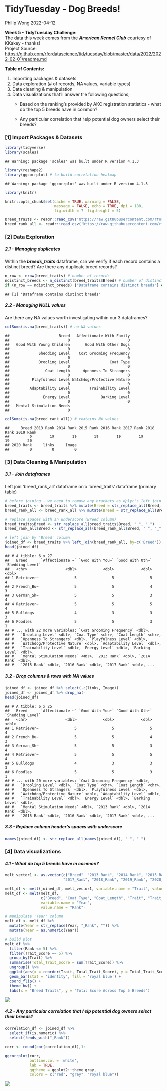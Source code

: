 TidyTuesday - Dog Breeds!
================
Philip Wong
2022-04-12

<strong> Week 5 - TidyTuesday Challenge: </strong> <br> The data this
week comes from the ***American Kennel Club*** courtesy of KKakey -
thanks! <br> Project Source:
<https://github.com/rfordatascience/tidytuesday/blob/master/data/2022/2022-02-01/readme.md>
<br>

<strong> Table of Contents: </strong> <br>

1.  Importing packages & datasets
2.  Data exploration (# of records, NA values, variable types)
3.  Data cleaning & manipulation
4.  Data visualizations that’ll answer the following questions;
    -   Based on the ranking’s provided by AKC registration statistics -
        what do the top 5 breeds have in common?

    -   Any particular correlation that help potential dog owners select
        their breeds?

### \[1\] Import Packages & Datasets

``` r
library(tidyverse)
library(scales)
```

    ## Warning: package 'scales' was built under R version 4.1.3

``` r
library(reshape2)
library(ggcorrplot) # to build correlation heatmap
```

    ## Warning: package 'ggcorrplot' was built under R version 4.1.3

``` r
library(knitr)

knitr::opts_chunk$set(cache = TRUE, warning = FALSE,
                      message = FALSE, echo = TRUE, dpi = 180,
                      fig.width = 7, fig.height = 5)

breed_traits <- readr::read_csv('https://raw.githubusercontent.com/rfordatascience/tidytuesday/master/data/2022/2022-02-01/breed_traits.csv')
breed_rank_all <- readr::read_csv('https://raw.githubusercontent.com/rfordatascience/tidytuesday/master/data/2022/2022-02-01/breed_rank.csv')
```

### \[2\] Data Exploration

##### 2.1 - Managing duplicates

Within the ***breeds_traits*** dataframe, can we verify if each record
contains a distinct breed? Are there any duplicate breed records?

``` r
n_row <- nrow(breed_traits) # number of records
ndistinct_breeds <- n_distinct(breed_traits$Breed) # number of distinct breeds
if (n_row == ndistinct_breeds) {"Dataframe contains distinct breeds"} else {"Dataframe contains duplicate breeds"}
```

    ## [1] "Dataframe contains distinct breeds"

##### 2.2 - Managing NULL values

Are there any NA values worth investigating within our 3 dataframes?

``` r
colSums(is.na(breed_traits)) # no NA values
```

    ##                      Breed   Affectionate With Family 
    ##                          0                          0 
    ##   Good With Young Children       Good With Other Dogs 
    ##                          0                          0 
    ##             Shedding Level    Coat Grooming Frequency 
    ##                          0                          0 
    ##             Drooling Level                  Coat Type 
    ##                          0                          0 
    ##                Coat Length      Openness To Strangers 
    ##                          0                          0 
    ##          Playfulness Level Watchdog/Protective Nature 
    ##                          0                          0 
    ##         Adaptability Level         Trainability Level 
    ##                          0                          0 
    ##               Energy Level              Barking Level 
    ##                          0                          0 
    ##   Mental Stimulation Needs 
    ##                          0

``` r
colSums(is.na(breed_rank_all)) # contains NA values
```

    ##     Breed 2013 Rank 2014 Rank 2015 Rank 2016 Rank 2017 Rank 2018 Rank 2019 Rank 
    ##         0        19        19        19        19        19        19        20 
    ## 2020 Rank     links     Image 
    ##         0         0         0

### \[3\] Data Cleaning & Manipulation

##### 3.1 - Join dataframes

Left join ‘breed_rank_all’ dataframe onto ‘breed_traits’ dataframe
(primary table)

``` r
# before joining - we need to remove any brackets as dplyr's left_join will not be able to detect brackets within a string
breed_traits <- breed_traits %>% mutate(Breed = str_replace_all(Breed, "[//(//)]", "")) %>% mutate(Breed = str_squish(Breed))
breed_rank_all <- breed_rank_all %>% mutate(Breed = str_replace_all(Breed, "[//(//)]", "")) %>% mutate(Breed = str_squish(Breed)) 

# replace spaces with an underscore (Breed column)
breed_traits$Breed <- str_replace_all(breed_traits$Breed, " ", "_")
breed_rank_all$Breed <- str_replace_all(breed_rank_all$Breed, " ", "_")

# left join by 'Breed' column
joined_df <- breed_traits %>% left_join(breed_rank_all, by=c('Breed'))
head(joined_df)
```

    ## # A tibble: 6 x 27
    ##   Breed      `Affectionate ~` `Good With You~` `Good With Oth~` `Shedding Level`
    ##   <chr>                 <dbl>            <dbl>            <dbl>            <dbl>
    ## 1 Retriever~                5                5                5                4
    ## 2 French_Bu~                5                5                4                3
    ## 3 German_Sh~                5                5                3                4
    ## 4 Retriever~                5                5                5                4
    ## 5 Bulldogs                  4                3                3                3
    ## 6 Poodles                   5                5                3                1
    ## # ... with 22 more variables: `Coat Grooming Frequency` <dbl>,
    ## #   `Drooling Level` <dbl>, `Coat Type` <chr>, `Coat Length` <chr>,
    ## #   `Openness To Strangers` <dbl>, `Playfulness Level` <dbl>,
    ## #   `Watchdog/Protective Nature` <dbl>, `Adaptability Level` <dbl>,
    ## #   `Trainability Level` <dbl>, `Energy Level` <dbl>, `Barking Level` <dbl>,
    ## #   `Mental Stimulation Needs` <dbl>, `2013 Rank` <dbl>, `2014 Rank` <dbl>,
    ## #   `2015 Rank` <dbl>, `2016 Rank` <dbl>, `2017 Rank` <dbl>, ...

##### 3.2 - Drop columns & rows with NA values

``` r
joined_df <- joined_df %>% select(-c(links, Image))
joined_df <- joined_df %>% drop_na()
head(joined_df)
```

    ## # A tibble: 6 x 25
    ##   Breed      `Affectionate ~` `Good With You~` `Good With Oth~` `Shedding Level`
    ##   <chr>                 <dbl>            <dbl>            <dbl>            <dbl>
    ## 1 Retriever~                5                5                5                4
    ## 2 French_Bu~                5                5                4                3
    ## 3 German_Sh~                5                5                3                4
    ## 4 Retriever~                5                5                5                4
    ## 5 Bulldogs                  4                3                3                3
    ## 6 Poodles                   5                5                3                1
    ## # ... with 20 more variables: `Coat Grooming Frequency` <dbl>,
    ## #   `Drooling Level` <dbl>, `Coat Type` <chr>, `Coat Length` <chr>,
    ## #   `Openness To Strangers` <dbl>, `Playfulness Level` <dbl>,
    ## #   `Watchdog/Protective Nature` <dbl>, `Adaptability Level` <dbl>,
    ## #   `Trainability Level` <dbl>, `Energy Level` <dbl>, `Barking Level` <dbl>,
    ## #   `Mental Stimulation Needs` <dbl>, `2013 Rank` <dbl>, `2014 Rank` <dbl>,
    ## #   `2015 Rank` <dbl>, `2016 Rank` <dbl>, `2017 Rank` <dbl>, ...

##### 3.3 - Replace column header’s spaces with underscore

``` r
names(joined_df) <- str_replace_all(names(joined_df), " ", "_")
```

### \[4\] Data visualizations

##### 4.1 - What do top 5 breeds have in common?

``` r
melt_vector1 <- as.vector(c("Breed", "2013_Rank", "2014_Rank", "2015_Rank", "2016_Rank",
                          "2017_Rank", "2018_Rank", "2019_Rank", "2020_Rank", "Coat_Type", "Coat_Length"))

melt_df <- melt(joined_df, melt_vector1, variable.name = "Trait", value.name = "Trait_Score")
melt_df <- melt(melt_df, 
                c("Breed", "Coat_Type", "Coat_Length", "Trait", "Trait_Score"), 
                variable.name = "Year", 
                value.name = "Rank")

# manipulate 'Year' column
melt_df <- melt_df %>% 
  mutate(Year = str_replace(Year, "_Rank", "")) %>% 
  mutate(Year = as.numeric(Year))

# build plot
melt_df %>% 
  filter(Rank <= 5) %>% 
  filter(Trait_Score == 5) %>% 
  group_by(Trait) %>%
  summarise(Total_Trait_Score = sum(Trait_Score)) %>% 
  ungroup() %>% 
  ggplot(aes(x = reorder(Trait, Total_Trait_Score), y = Total_Trait_Score)) +
  geom_bar(stat = 'identity', fill = 'royal blue') +
  coord_flip() +
  theme_bw() +
  labs(x = "Breed Traits", y = "Total Score Across Top 5 Breeds")
```

![](C:\Users\philwong\DOCUME~1\ANALYT~1\R\TIDYTU~1\Output\TIDYTU~1/figure-gfm/unnamed-chunk-7-1.PNG)<!-- -->

##### 4.2 - Any particular correlation that help potential dog owners select their breeds?

``` r
correlation_df <- joined_df %>% 
  select_if(is.numeric) %>% 
  select(!ends_with("_Rank"))

corr <- round(cor(correlation_df),1)

ggcorrplot(corr, 
           outline.col = 'white', 
           lab = TRUE,
           ggtheme = ggplot2::theme_gray,
           colors = c("red", "grey", "royal blue"))
```

![](C:\Users\philwong\DOCUME~1\ANALYT~1\R\TIDYTU~1\Output\TIDYTU~1/figure-gfm/unnamed-chunk-8-1.PNG)<!-- -->
